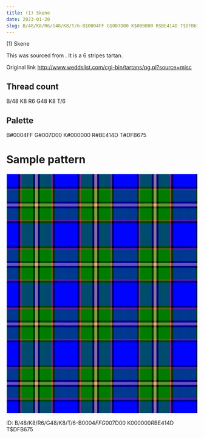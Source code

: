```yaml
---
title: (1) Skene
date: 2023-01-20
slug: B/48/K8/R6/G48/K8/T/6-B$0004FF G$007D00 K$000000 R$BE414D T$DFB675
---
```

(1) Skene

This was sourced from <no value>.  It is a 6 stripes tartan.

Original link http://www.weddslist.com/cgi-bin/tartans/pg.pl?source=misc

## Thread count
B/48 K8 R6 G48 K8 T/6

## Palette
B#0004FF G#007D00 K#000000 R#BE414D T#DFB675

# Sample pattern

![Tartan detail](tartan.png "B/48 K8 R6 G48 K8 T/6 tartan")

ID: B/48/K8/R6/G48/K8/T/6-B$0004FF G$007D00 K$000000 R$BE414D T$DFB675